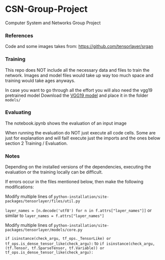 # CSN-Group-Project
Computer System and Networks Group Project

### References
Code and some images takes from: https://github.com/tensorlayer/srgan

### Training
This repo does NOT include all the necessary data and files to train the network.
Images and model files would take up way too much space and training would take ages anyways.

In case you want to go through all the effort you will also need the vgg19 pretrained model
Download the [VGG19 model](https://drive.google.com/file/d/1pZ0v-sLj-glfSx3Cssk_aBFRI8mF0hiq/view?usp=sharing) and place it in the folder `models/`

### Evaluating
The notebook.ipynb shows the evaluation of an input image

When running the evaluation do NOT just execute all code cells.
Some are just for explanation and will fail!
execute just the imports and the ones below section 2 Training / Evaluation.

### Notes
Depending on the installed versions of the dependencies, executing the evaluation or the training locally can be difficult.

If errors occur in the files mentioned below, then make the following modifications:

Modify multiple lines of `python-installation/site-packages/tensorlayer/files/util.py`

`layer_names = [n.decode('utf8') for n in f.attrs["layer_names"]]` or similar
to `layer_names = f.attrs["layer_names"]`

Modify multiple lines of `python-installation/site-packages/tensorlayer/models/core.py`

`if isinstance(check_argu, tf_ops._TensorLike) or tf_ops.is_dense_tensor_like(check_argu):` 
to `if isinstance(check_argu, (tf.Tensor, tf.SparseTensor, tf.Variable)) or tf_ops.is_dense_tensor_like(check_argu):`

